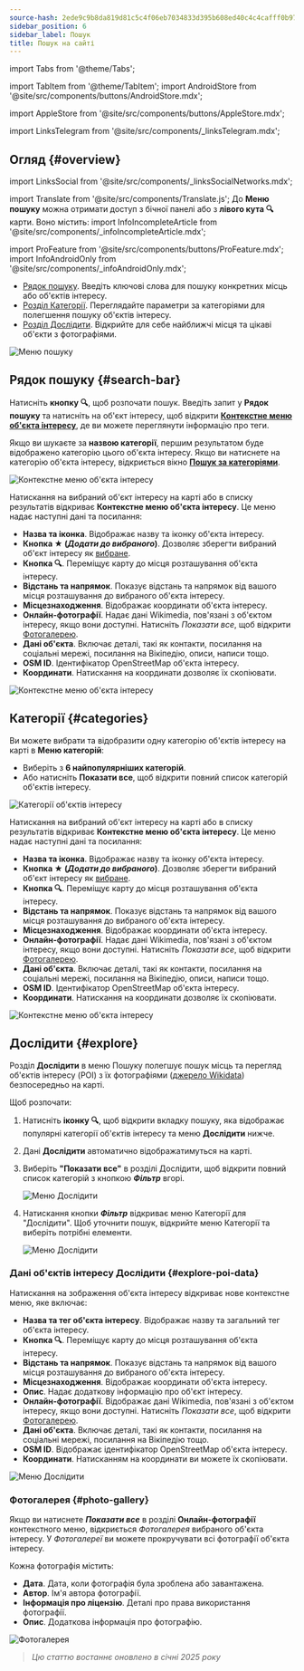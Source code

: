 ```yaml
---
source-hash: 2ede9c9b8da819d81c5c4f06eb7034833d395b608ed40c4c4cafff0b978f8705
sidebar_position: 6
sidebar_label: Пошук
title: Пошук на сайті
---
```


import Tabs from '@theme/Tabs';

import TabItem from '@theme/TabItem';
<InfoIncompleteArticle/>
import AndroidStore from '@site/src/components/buttons/AndroidStore.mdx';

import AppleStore from '@site/src/components/buttons/AppleStore.mdx';

import LinksTelegram from '@site/src/components/_linksTelegram.mdx';
## Огляд {#overview}
import LinksSocial from '@site/src/components/_linksSocialNetworks.mdx';

import Translate from '@site/src/components/Translate.js';
До **Меню пошуку** можна отримати доступ з бічної панелі або з **лівого кута 🔍** карти. Воно містить:
import InfoIncompleteArticle from '@site/src/components/_infoIncompleteArticle.mdx';

import ProFeature from '@site/src/components/buttons/ProFeature.mdx';
import InfoAndroidOnly from '@site/src/components/_infoAndroidOnly.mdx';
- [Рядок пошуку](#search-bar). Введіть ключові слова для пошуку конкретних місць або об'єктів інтересу.
- [Розділ Категорії](#categories). Переглядайте параметри за категоріями для полегшення пошуку об'єктів інтересу.
- [Розділ Дослідити](#explore). Відкрийте для себе найближчі місця та цікаві об'єкти з фотографіями.

![Меню пошуку](@site/static/img/web/search.png)


## Рядок пошуку {#search-bar}

Натисніть **кнопку 🔍**, щоб розпочати пошук. Введіть запит у **Рядок пошуку** та натисніть на об'єкт інтересу, щоб відкрити [**Контекстне меню об'єкта інтересу**](#explore-poi-data), де ви можете переглянути інформацію про теги.

Якщо ви шукаєте за **назвою категорії**, першим результатом буде відображено категорію цього об'єкта інтересу. Якщо ви натиснете на категорію об'єкта інтересу, відкриється вікно [**Пошук за категоріями**](#categories).

![Контекстне меню об'єкта інтересу](@site/static/img/web/context_menu_poi.png)


Натискання на вибраний об'єкт інтересу на карті або в списку результатів відкриває **Контекстне меню об'єкта інтересу**. Це меню надає наступні дані та посилання:

- **Назва та іконка**. Відображає назву та іконку об'єкта інтересу.
- **Кнопка ★ (*Додати до вибраного*)**. Дозволяє зберегти вибраний об'єкт інтересу як [вибране](../web/web-userdata.mdx#add--edit-favorite).
- **Кнопка 🔍**. Переміщує карту до місця розташування об'єкта інтересу.
- **Відстань та напрямок**. Показує відстань та напрямок від вашого місця розташування до вибраного об'єкта інтересу.
- **Місцезнаходження**. Відображає координати об'єкта інтересу.
- **Онлайн-фотографії**. Надає дані Wikimedia, пов'язані з об'єктом інтересу, якщо вони доступні. Натисніть *Показати все*, щоб відкрити [Фотогалерею](#photo-gallery).
- **Дані об'єкта**. Включає деталі, такі як контакти, посилання на соціальні мережі, посилання на Вікіпедію, описи, написи тощо.
- **OSM ID**. Ідентифікатор OpenStreetMap об'єкта інтересу.
- **Координати**. Натискання на координати дозволяє їх скопіювати.

![Контекстне меню об'єкта інтересу](@site/static/img/web/context_menu_poi_1.png)

## Категорії {#categories}

Ви можете вибрати та відобразити одну категорію об'єктів інтересу на карті в **Меню категорій**:

- Виберіть з **6 найпопулярніших категорій**.
- Або натисніть **Показати все**, щоб відкрити повний список категорій об'єктів інтересу.

![Категорії об'єктів інтересу](@site/static/img/web/categories_poi.png)

Натискання на вибраний об'єкт інтересу на карті або в списку результатів відкриває **Контекстне меню об'єкта інтересу**. Це меню надає наступні дані та посилання:

- **Назва та іконка**. Відображає назву та іконку об'єкта інтересу.
- **Кнопка ★ (*Додати до вибраного*)**. Дозволяє зберегти вибраний об'єкт інтересу як [вибране](../web/web-userdata.mdx#add--edit-favorite).
- **Кнопка 🔍**. Переміщує карту до місця розташування об'єкта інтересу.
- **Відстань та напрямок**. Показує відстань та напрямок від вашого місця розташування до вибраного об'єкта інтересу.
- **Місцезнаходження**. Відображає координати об'єкта інтересу.
- **Онлайн-фотографії**. Надає дані Wikimedia, пов'язані з об'єктом інтересу, якщо вони доступні. Натисніть *Показати все*, щоб відкрити [Фотогалерею](#photo-gallery).
- **Дані об'єкта**. Включає деталі, такі як контакти, посилання на соціальні мережі, посилання на Вікіпедію, описи, написи тощо.
- **OSM ID**. Ідентифікатор OpenStreetMap об'єкта інтересу.
- **Координати**. Натискання на координати дозволяє їх скопіювати.

![Контекстне меню об'єкта інтересу](@site/static/img/web/categories_poi_1.png)


## Дослідити {#explore}

Розділ **Дослідити** в меню Пошуку полегшує пошук місць та перегляд об'єктів інтересу (POI) з їх фотографіями ([джерело Wikidata](https://www.wikidata.org/)) безпосередньо на карті.


Щоб розпочати:

1. Натисніть **іконку 🔍**, щоб відкрити вкладку пошуку, яка відображає популярні категорії об'єктів інтересу та меню **Дослідити** нижче.
2. Дані **Дослідити** автоматично відображатимуться на карті.
3. Виберіть **"Показати все"** в розділі Дослідити, щоб відкрити повний список категорій з кнопкою ***Фільтр*** вгорі.

   ![Меню Дослідити](@site/static/img/web/explore.png)

4. Натискання кнопки ***Фільтр*** відкриває меню Категорії для "Дослідити". Щоб уточнити пошук, відкрийте меню Категорії та виберіть потрібні елементи.

   ![Меню Дослідити](@site/static/img/web/explore_cat.png)

### Дані об'єктів інтересу Дослідити {#explore-poi-data}

Натискання на зображення об'єкта інтересу відкриває нове контекстне меню, яке включає:

- **Назва та тег об'єкта інтересу**. Відображає назву та загальний тег об'єкта інтересу.
- **Кнопка 🔍**. Переміщує карту до місця розташування об'єкта інтересу.
- **Відстань та напрямок**. Показує відстань та напрямок від вашого місця розташування до вибраного об'єкта інтересу.
- **Місцезнаходження**. Відображає координати об'єкта інтересу.
- **Опис**. Надає додаткову інформацію про об'єкт інтересу.
- **Онлайн-фотографії**. Відображає дані Wikimedia, пов'язані з об'єктом інтересу, якщо вони доступні. Натисніть *Показати все*, щоб відкрити [Фотогалерею](#photo-gallery).
- **Дані об'єкта**. Включає деталі, такі як контакти, посилання на соціальні мережі, посилання на Вікіпедію тощо.
- **OSM ID**. Відображає ідентифікатор OpenStreetMap об'єкта інтересу.
- **Координати**. Натисканням на координати ви можете їх скопіювати.

![Меню Дослідити](@site/static/img/web/poi_context.png)

### Фотогалерея {#photo-gallery}

Якщо ви натиснете ***Показати все*** в розділі **Онлайн-фотографії** контекстного меню, відкриється *Фотогалерея* вибраного об'єкта інтересу.
У *Фотогалереї* ви можете прокручувати всі фотографії об'єкта інтересу.

Кожна фотографія містить:

- **Дата**. Дата, коли фотографія була зроблена або завантажена.
- **Автор**. Ім'я автора фотографії.
- **Інформація про ліцензію**. Деталі про права використання фотографії.
- **Опис**. Додаткова інформація про фотографію.

![Фотогалерея](@site/static/img/web/poi_photo.png)


> *Цю статтю востаннє оновлено в січні 2025 року*